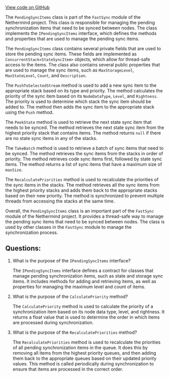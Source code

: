 [View code on GitHub](https://github.com/nethermindeth/nethermind/Nethermind.Synchronization/FastSync/PendingSyncItems.cs)

The `PendingSyncItems` class is part of the `FastSync` module of the Nethermind project. This class is responsible for managing the pending synchronization items that need to be synced between nodes. The class implements the `IPendingSyncItems` interface, which defines the methods and properties that are used to manage the pending sync items.

The `PendingSyncItems` class contains several private fields that are used to store the pending sync items. These fields are implemented as `ConcurrentStack<StateSyncItem>` objects, which allow for thread-safe access to the items. The class also contains several public properties that are used to manage the sync items, such as `MaxStorageLevel`, `MaxStateLevel`, `Count`, and `Description`.

The `PushToSelectedStream` method is used to add a new sync item to the appropriate stack based on its type and priority. The method calculates the priority of the sync item based on its `NodeDataType`, `Level`, and `Rightness`. The priority is used to determine which stack the sync item should be added to. The method then adds the sync item to the appropriate stack using the `Push` method.

The `PeekState` method is used to retrieve the next state sync item that needs to be synced. The method retrieves the next state sync item from the highest priority stack that contains items. The method returns `null` if there are no state sync items in any of the stacks.

The `TakeBatch` method is used to retrieve a batch of sync items that need to be synced. The method retrieves the sync items from the stacks in order of priority. The method retrieves code sync items first, followed by state sync items. The method returns a list of sync items that have a maximum size of `maxSize`.

The `RecalculatePriorities` method is used to recalculate the priorities of the sync items in the stacks. The method retrieves all the sync items from the highest priority stacks and adds them back to the appropriate stacks based on their new priority. The method is synchronized to prevent multiple threads from accessing the stacks at the same time.

Overall, the `PendingSyncItems` class is an important part of the `FastSync` module of the Nethermind project. It provides a thread-safe way to manage the pending sync items that need to be synced between nodes. The class is used by other classes in the `FastSync` module to manage the synchronization process.
## Questions: 
 1. What is the purpose of the `IPendingSyncItems` interface?
    
    The `IPendingSyncItems` interface defines a contract for classes that manage pending synchronization items, such as state and storage sync items. It includes methods for adding and retrieving items, as well as properties for managing the maximum level and count of items.

2. What is the purpose of the `CalculatePriority` method?
    
    The `CalculatePriority` method is used to calculate the priority of a synchronization item based on its node data type, level, and rightness. It returns a float value that is used to determine the order in which items are processed during synchronization.

3. What is the purpose of the `RecalculatePriorities` method?
    
    The `RecalculatePriorities` method is used to recalculate the priorities of all pending synchronization items in the queue. It does this by removing all items from the highest priority queues, and then adding them back to the appropriate queues based on their updated priority values. This method is called periodically during synchronization to ensure that items are processed in the correct order.